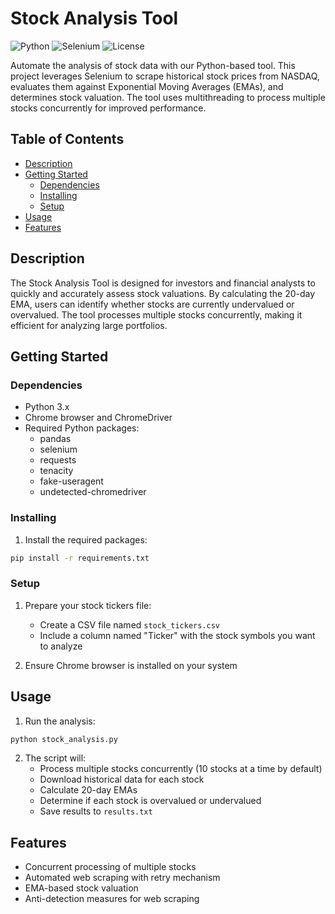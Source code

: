 # Stock Analysis Tool

![Python](https://img.shields.io/badge/Python-3.x-blue.svg)
![Selenium](https://img.shields.io/badge/Selenium-Automation-brightgreen.svg)
![License](https://img.shields.io/badge/license-MIT-green.svg)

Automate the analysis of stock data with our Python-based tool. This project leverages Selenium to scrape historical stock prices from NASDAQ, evaluates them against Exponential Moving Averages (EMAs), and determines stock valuation. The tool uses multithreading to process multiple stocks concurrently for improved performance.

## Table of Contents
- [Description](#description)
- [Getting Started](#getting-started)
  - [Dependencies](#dependencies)
  - [Installing](#installing)
  - [Setup](#setup)
- [Usage](#usage)
- [Features](#features)

## Description

The Stock Analysis Tool is designed for investors and financial analysts to quickly and accurately assess stock valuations. By calculating the 20-day EMA, users can identify whether stocks are currently undervalued or overvalued. The tool processes multiple stocks concurrently, making it efficient for analyzing large portfolios.

## Getting Started

### Dependencies
- Python 3.x
- Chrome browser and ChromeDriver
- Required Python packages:
  - pandas
  - selenium
  - requests
  - tenacity
  - fake-useragent
  - undetected-chromedriver

### Installing

1. Install the required packages:
```bash
pip install -r requirements.txt
```

### Setup

1. Prepare your stock tickers file:
   - Create a CSV file named `stock_tickers.csv`
   - Include a column named "Ticker" with the stock symbols you want to analyze

2. Ensure Chrome browser is installed on your system

## Usage

1. Run the analysis:
```bash
python stock_analysis.py
```

2. The script will:
   - Process multiple stocks concurrently (10 stocks at a time by default)
   - Download historical data for each stock
   - Calculate 20-day EMAs
   - Determine if each stock is overvalued or undervalued
   - Save results to `results.txt`

## Features

- Concurrent processing of multiple stocks
- Automated web scraping with retry mechanism
- EMA-based stock valuation
- Anti-detection measures for web scraping
